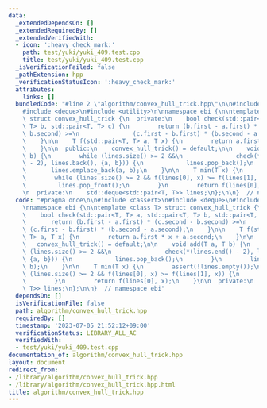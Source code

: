 ```yaml
---
data:
  _extendedDependsOn: []
  _extendedRequiredBy: []
  _extendedVerifiedWith:
  - icon: ':heavy_check_mark:'
    path: test/yuki/yuki_409.test.cpp
    title: test/yuki/yuki_409.test.cpp
  _isVerificationFailed: false
  _pathExtension: hpp
  _verificationStatusIcon: ':heavy_check_mark:'
  attributes:
    links: []
  bundledCode: "#line 2 \"algorithm/convex_hull_trick.hpp\"\n\n#include <cassert>\n\
    #include <deque>\n#include <utility>\n\nnamespace ebi {\n\ntemplate <class T>\
    \ struct convex_hull_trick {\n  private:\n    bool check(std::pair<T, T> a, std::pair<T,\
    \ T> b, std::pair<T, T> c) {\n        return (b.first - a.first) * (c.second -\
    \ b.second) >=\n               (c.first - b.first) * (b.second - a.second);\n\
    \    }\n\n    T f(std::pair<T, T> a, T x) {\n        return a.first * x + a.second;\n\
    \    }\n\n  public:\n    convex_hull_trick() = default;\n\n    void add(T a, T\
    \ b) {\n        while (lines.size() >= 2 &&\n               check(*(lines.end()\
    \ - 2), lines.back(), {a, b})) {\n            lines.pop_back();\n        }\n \
    \       lines.emplace_back(a, b);\n    }\n\n    T min(T x) {\n        assert(!lines.empty());\n\
    \        while (lines.size() >= 2 && f(lines[0], x) >= f(lines[1], x)) {\n   \
    \         lines.pop_front();\n        }\n        return f(lines[0], x);\n    }\n\
    \n  private:\n    std::deque<std::pair<T, T>> lines;\n};\n\n}  // namespace ebi\n"
  code: "#pragma once\n\n#include <cassert>\n#include <deque>\n#include <utility>\n\
    \nnamespace ebi {\n\ntemplate <class T> struct convex_hull_trick {\n  private:\n\
    \    bool check(std::pair<T, T> a, std::pair<T, T> b, std::pair<T, T> c) {\n \
    \       return (b.first - a.first) * (c.second - b.second) >=\n              \
    \ (c.first - b.first) * (b.second - a.second);\n    }\n\n    T f(std::pair<T,\
    \ T> a, T x) {\n        return a.first * x + a.second;\n    }\n\n  public:\n \
    \   convex_hull_trick() = default;\n\n    void add(T a, T b) {\n        while\
    \ (lines.size() >= 2 &&\n               check(*(lines.end() - 2), lines.back(),\
    \ {a, b})) {\n            lines.pop_back();\n        }\n        lines.emplace_back(a,\
    \ b);\n    }\n\n    T min(T x) {\n        assert(!lines.empty());\n        while\
    \ (lines.size() >= 2 && f(lines[0], x) >= f(lines[1], x)) {\n            lines.pop_front();\n\
    \        }\n        return f(lines[0], x);\n    }\n\n  private:\n    std::deque<std::pair<T,\
    \ T>> lines;\n};\n\n}  // namespace ebi"
  dependsOn: []
  isVerificationFile: false
  path: algorithm/convex_hull_trick.hpp
  requiredBy: []
  timestamp: '2023-07-05 21:52:12+09:00'
  verificationStatus: LIBRARY_ALL_AC
  verifiedWith:
  - test/yuki/yuki_409.test.cpp
documentation_of: algorithm/convex_hull_trick.hpp
layout: document
redirect_from:
- /library/algorithm/convex_hull_trick.hpp
- /library/algorithm/convex_hull_trick.hpp.html
title: algorithm/convex_hull_trick.hpp
---
```

